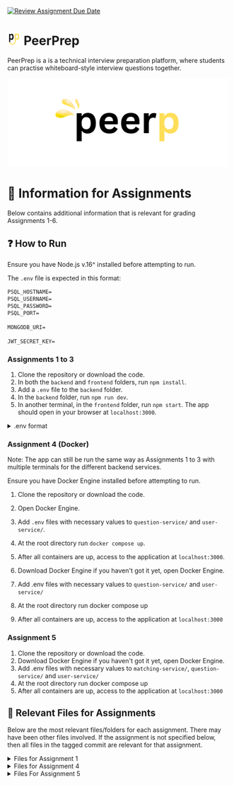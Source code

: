 [![Review Assignment Due Date](https://classroom.github.com/assets/deadline-readme-button-24ddc0f5d75046c5622901739e7c5dd533143b0c8e959d652212380cedb1ea36.svg)](https://classroom.github.com/a/6BOvYMwN)
# <img src="frontend/public/PP.png" width="30" height="30" /> PeerPrep
PeerPrep is a is a technical interview preparation platform, where students can practise whiteboard-style interview questions together.

<img src="frontend/public/peerp_dark.png">

# 📃 Information for Assignments
Below contains additional information that is relevant for grading Assignments 1-6.

## ❓ How to Run
Ensure you have Node.js v.16^ installed before attempting to run.

The `.env` file is expected in this format:
```
PSQL_HOSTNAME=
PSQL_USERNAME=
PSQL_PASSWORD= 
PSQL_PORT=
 
MONGODB_URI=

JWT_SECRET_KEY=
```

### Assignments 1 to 3
1. Clone the repository or download the code.
2. In both the `backend` and `frontend` folders, run `npm install`.
3. Add a `.env` file to the `backend` folder.
4. In the `backend` folder, run `npm run dev`.
5. In another terminal, in the `frontend` folder, run `npm start`. The app should open in your browser at `localhost:3000`.

<details>
<summary>.env format </summary>

```
PSQL_HOSTNAME=
PSQL_USERNAME=
PSQL_PASSWORD= 
PSQL_PORT=
 
MONGODB_URI=

JWT_SECRET_KEY=
```

</details>

### Assignment 4 (Docker)
Note: The app can still be run the same way as Assignments 1 to 3 with multiple terminals for the different backend services.

Ensure you have Docker Engine installed before attempting to run.

1. Clone the repository or download the code.
2. Open Docker Engine.
3. Add `.env` files with necessary values to `question-service/` and `user-service/`.
4. At the root directory run `docker compose up`.
5. After all containers are up, access to the application at `localhost:3000`.

2. Download Docker Engine if you haven't got it yet, open Docker Engine.
3. Add .env files with necessary values to `question-service/` and `user-service/`
4. At the root directory run docker compose up
5. After all containers are up, access to the application at `localhost:3000`
### Assignment 5
1. Clone the repository or download the code.
2. Download Docker Engine if you haven't got it yet, open Docker Engine.
3. Add .env files with necessary values to `matching-service/`, `question-service/` and `user-service/`
4. At the root directory run docker compose up
5. After all containers are up, access to the application at `localhost:3000`
## 📁 Relevant Files for Assignments
Below are the most relevant files/folders for each assignment. There may have been other files involved. If the assignment is not specified below, then all files in the tagged commit are relevant for that assignment.

<details>
<summary>Files for Assignment 1</summary>

* `frontend/src/App.js`
* `frontend/src/pages/questions.js`
* `frontend/src/components/questions`

</details>

<details>
<summary>Files for Assignment 4</summary>

* `*/Dockerfile`
* `*/.dockerignore`
* `nginx/`
* `docker-compose.yml`
</details>
<details>
<summary>Files For Assignment 5</summary>

* `matching-service/`
* `frontend/src/pages/match.js`
* `docker-compose.yml`
</details>
